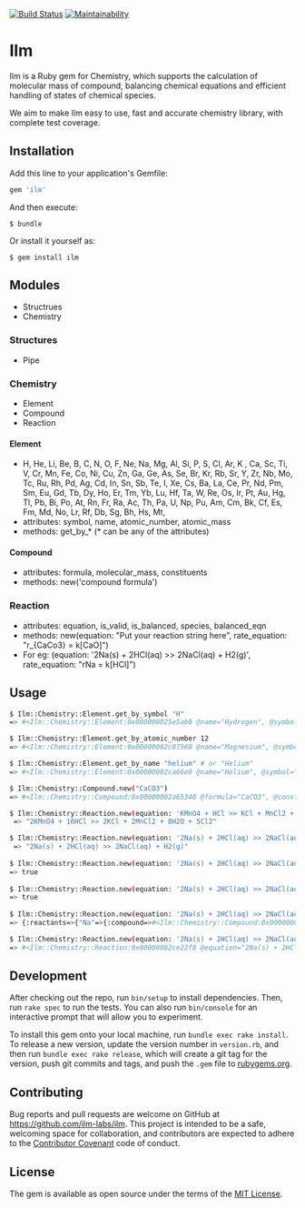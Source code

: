 [![Build Status](https://www.travis-ci.com/ilm-labs/ilm.svg?branch=master)](https://www.travis-ci.com/ilm-labs/ilm)
[![Maintainability](https://api.codeclimate.com/v1/badges/4cac0f749ff28696470b/maintainability)](https://codeclimate.com/github/ilm-labs/ilm/maintainability)

# Ilm
Ilm is a Ruby gem for Chemistry, which supports the calculation of molecular mass of compound, balancing chemical equations and efficient handling of states of chemical species.

We aim to make Ilm easy to use, fast and accurate chemistry library, with complete test coverage.

## Installation

Add this line to your application's Gemfile:

```ruby
gem 'ilm'
```

And then execute:

    $ bundle

Or install it yourself as:

    $ gem install ilm

## Modules

* Structrues
* Chemistry

### Structures
* Pipe

### Chemistry

* Element
* Compound
* Reaction

#### Element

* H, He, Li, Be, B, C, N, O, F, Ne, Na, Mg, Al, Si, P, S, Cl, Ar, K , Ca, Sc, Ti, V, Cr, Mn, Fe, Co, Ni, Cu, Zn, Ga, Ge, As, Se, Br, Kr, Rb, Sr, Y, Zr, Nb, Mo, Tc, Ru, Rh, Pd, Ag, Cd, In, Sn, Sb, Te, I, Xe, Cs, Ba, La, Ce, Pr, Nd, Pm, Sm, Eu, Gd, Tb, Dy, Ho, Er, Tm, Yb, Lu, Hf, Ta, W, Re, Os, Ir, Pt, Au, Hg, Tl, Pb, Bi, Po, At, Rn, Fr, Ra, Ac, Th, Pa, U, Np, Pu, Am, Cm, Bk, Cf, Es, Fm, Md, No, Lr, Rf, Db, Sg, Bh, Hs, Mt,
* attributes: symbol, name, atomic_number, atomic_mass
* methods: get_by_* (* can be any of the attributes)

#### Compound

* attributes: formula, molecular_mass, constituents
* methods: new('compound formula')

### Reaction

* attributes: equation, is_valid, is_balanced, species, balanced_eqn
* methods: new(equation: "Put your reaction string here", rate_equation: "r_{CaCo3} = k[CaO]")
* For eg: (equation: '2Na(s) + 2HCl(aq) >> 2NaCl(aq) + H2(g)', rate_equation: "rNa = k[HCl]")

## Usage
```bash
$ Ilm::Chemistry::Element.get_by_symbol "H"
=> #<Ilm::Chemistry::Element:0x000000025e5ab8 @name="Hydrogen", @symbol="H", @atomic_number=1, @atomic_mass=#<Unitwise::Measurement value=1.0079 unit=u>>

$ Ilm::Chemistry::Element.get_by_atomic_number 12
=> #<Ilm::Chemistry::Element:0x00000002c87560 @name="Magnesium", @symbol="Mg", @atomic_number=12, @atomic_mass=#<Unitwise::Measurement value=24.305 unit=u>>

$ Ilm::Chemistry::Element.get_by_name "helium" # or "Helium"
=> #<Ilm::Chemistry::Element:0x00000002ca66e0 @name="Helium", @symbol="He", @atomic_number=2, @atomic_mass=#<Unitwise::Measurement value=4.002602 unit=u>>

$ Ilm::Chemistry::Compound.new("CaCO3")
=> #<Ilm::Chemistry::Compound:0x00000002a65340 @formula="CaCO3", @constituents={"Ca"=>{:element=>#<Ilm::Chemistry::Element:0x00000002c805a8 @name="Calcium", @symbol="Ca", @atomic_number=20, @atomic_mass=#<Unitwise::Measurement value=40.078 unit=u>>, :atom_count=>1}, "C"=>{:element=>#<Ilm::Chemistry::Element:0x00000002c8f6e8 @name="Carbon", @symbol="C", @atomic_number=6, @atomic_mass=#<Unitwise::Measurement value=12.0107 unit=u>>, :atom_count=>1}, "O"=>{:element=>#<Ilm::Chemistry::Element:0x00000002c8dc30 @name="Oxygen", @symbol="O", @atomic_number=8, @atomic_mass=#<Unitwise::Measurement value=15.9996 unit=u>>, :atom_count=>3}}, @molecular_mass=#<Unitwise::Measurement value=100.0875 unit=u>>

$ Ilm::Chemistry::Reaction.new(equation: 'KMnO4 + HCl >> KCl + MnCl2 + H2O + Cl2').balanced_eqn
 => "2KMnO4 + 16HCl >> 2KCl + 2MnCl2 + 8H2O + 5Cl2"

$ Ilm::Chemistry::Reaction.new(equation: '2Na(s) + 2HCl(aq) >> 2NaCl(aq) + H2(g)').equation
 => "2Na(s) + 2HCl(aq) >> 2NaCl(aq) + H2(g)" 
 
$ Ilm::Chemistry::Reaction.new(equation: '2Na(s) + 2HCl(aq) >> 2NaCl(aq) + H2(g)').is_valid
=> true 
 
$ Ilm::Chemistry::Reaction.new(equation: '2Na(s) + 2HCl(aq) >> 2NaCl(aq) + H2(g)').is_balanced
=> true 
 
$ Ilm::Chemistry::Reaction.new(equation: '2Na(s) + 2HCl(aq) >> 2NaCl(aq) + H2(g)').species
=> {:reactants=>{"Na"=>{:compound=>#<Ilm::Chemistry::Compound:0x00000002ca6910 @formula="Na", @constituents={"Na"=>{:element=>#<Ilm::Chemistry::Element:0x00000002c88e10 @name="Sodium", @symbol="Na", @atomic_number=11, @atomic_mass=#<Unitwise::Measurement value=22.9897 unit=u>>, :atom_count=>1}}, @molecular_mass=#<Unitwise::Measurement value=22.9897 unit=u>>, :stoichiometry=>2, :state=>"solid"}, "HCl"=>{:compound=>#<Ilm::Chemistry::Compound:0x00000002c90ed0 @formula="HCl", @constituents={"H"=>{:element=>#<Ilm::Chemistry::Element:0x000000025e5ab8 @name="Hydrogen", @symbol="H", @atomic_number=1, @atomic_mass=#<Unitwise::Measurement value=1.0079 unit=u>>, :atom_count=>1}, "Cl"=>{:element=>#<Ilm::Chemistry::Element:0x00000002c82c90 @name="Chlorine", @symbol="Cl", @atomic_number=17, @atomic_mass=#<Unitwise::Measurement value=35.453 unit=u>>, :atom_count=>1}}, @molecular_mass=#<Unitwise::Measurement value=36.4609 unit=u>>, :stoichiometry=>2, :state=>"aqueous"}}, :products=>{"NaCl"=>{:compound=>#<Ilm::Chemistry::Compound:0x00000002c73bf0 @formula="NaCl", @constituents={"Na"=>{:element=>#<Ilm::Chemistry::Element:0x00000002c88e10 @name="Sodium", @symbol="Na", @atomic_number=11, @atomic_mass=#<Unitwise::Measurement value=22.9897 unit=u>>, :atom_count=>1}, "Cl"=>{:element=>#<Ilm::Chemistry::Element:0x00000002c82c90 @name="Chlorine", @symbol="Cl", @atomic_number=17, @atomic_mass=#<Unitwise::Measurement value=35.453 unit=u>>, :atom_count=>1}}, @molecular_mass=#<Unitwise::Measurement value=58.4427 unit=u>>, :stoichiometry=>2, :state=>"aqueous"}, "H2"=>{:compound=>#<Ilm::Chemistry::Compound:0x00000002c34180 @formula="H2", @constituents={"H"=>{:element=>#<Ilm::Chemistry::Element:0x000000025e5ab8 @name="Hydrogen", @symbol="H", @atomic_number=1, @atomic_mass=#<Unitwise::Measurement value=1.0079 unit=u>>, :atom_count=>2}}, @molecular_mass=#<Unitwise::Measurement value=2.0158 unit=u>>, :stoichiometry=>1, :state=>"gaseous"}}}

$ Ilm::Chemistry::Reaction.new(equation: '2Na(s) + 2HCl(aq) >> 2NaCl(aq) + H2(g)')
=> #<Ilm::Chemistry::Reaction:0x00000002ce22f8 @equation="2Na(s) + 2HCl(aq) >> 2NaCl(aq) + H2(g)", @species={:reactants=>{"Na"=>{:compound=>#<Ilm::Chemistry::Compound:0x00000002ce1d80 @formula="Na", @constituents={"Na"=>{:element=>#<Ilm::Chemistry::Element:0x00000002c88e10 @name="Sodium", @symbol="Na", @atomic_number=11, @atomic_mass=#<Unitwise::Measurement value=22.9897 unit=u>>, :atom_count=>1}}, @molecular_mass=#<Unitwise::Measurement value=22.9897 unit=u>>, :stoichiometry=>2, :state=>"solid"}, "HCl"=>{:compound=>#<Ilm::Chemistry::Compound:0x00000002cabdc0 @formula="HCl", @constituents={"H"=>{:element=>#<Ilm::Chemistry::Element:0x000000025e5ab8 @name="Hydrogen", @symbol="H", @atomic_number=1, @atomic_mass=#<Unitwise::Measurement value=1.0079 unit=u>>, :atom_count=>1}, "Cl"=>{:element=>#<Ilm::Chemistry::Element:0x00000002c82c90 @name="Chlorine", @symbol="Cl", @atomic_number=17, @atomic_mass=#<Unitwise::Measurement value=35.453 unit=u>>, :atom_count=>1}}, @molecular_mass=#<Unitwise::Measurement value=36.4609 unit=u>>, :stoichiometry=>2, :state=>"aqueous"}}, :products=>{"NaCl"=>{:compound=>#<Ilm::Chemistry::Compound:0x00000002c8cda8 @formula="NaCl", @constituents={"Na"=>{:element=>#<Ilm::Chemistry::Element:0x00000002c88e10 @name="Sodium", @symbol="Na", @atomic_number=11, @atomic_mass=#<Unitwise::Measurement value=22.9897 unit=u>>, :atom_count=>1}, "Cl"=>{:element=>#<Ilm::Chemistry::Element:0x00000002c82c90 @name="Chlorine", @symbol="Cl", @atomic_number=17, @atomic_mass=#<Unitwise::Measurement value=35.453 unit=u>>, :atom_count=>1}}, @molecular_mass=#<Unitwise::Measurement value=58.4427 unit=u>>, :stoichiometry=>2, :state=>"aqueous"},"H2"=>{:compound=>#<Ilm::Chemistry::Compound:0x00000002c6f938 @formula="H2", @constituents={"H"=>{:element=>#<Ilm::Chemistry::Element:0x000000025e5ab8 @name="Hydrogen", @symbol="H", @atomic_number=1, @atomic_mass=#<Unitwise::Measurement value=1.0079 unit=u>>, :atom_count=>2}}, @molecular_mass=#<Unitwise::Measurement value=2.0158 unit=u>>, :stoichiometry=>1, :state=>"gaseous"}}}, @is_valid=true, @is_balanced=true> 
```
## Development

After checking out the repo, run `bin/setup` to install dependencies. Then, run `rake spec` to run the tests. You can also run `bin/console` for an interactive prompt that will allow you to experiment.

To install this gem onto your local machine, run `bundle exec rake install`. To release a new version, update the version number in `version.rb`, and then run `bundle exec rake release`, which will create a git tag for the version, push git commits and tags, and push the `.gem` file to [rubygems.org](https://rubygems.org).

## Contributing

Bug reports and pull requests are welcome on GitHub at https://github.com/ilm-labs/ilm. This project is intended to be a safe, welcoming space for collaboration, and contributors are expected to adhere to the [Contributor Covenant](http://contributor-covenant.org) code of conduct.


## License

The gem is available as open source under the terms of the [MIT License](http://opensource.org/licenses/MIT).

